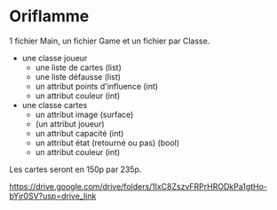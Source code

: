 # Oriflamme
1 fichier Main, un fichier Game et un fichier par Classe.
- une classe joueur
	- une liste de cartes (list)
	- une liste défausse (list)
	- un attribut points d'influence (int)
 	- un attribut couleur (int)
- une classe cartes
	- un attribut image (surface)
	- (un attribut joueur)
	- un attribut capacité (int)
	- un attribut état (retourné ou pas) (bool)
	- un attribut couleur (int)

Les cartes seront en 150p par 235p.

https://drive.google.com/drive/folders/1lxC8ZszvFRPrHRODkPa1gtHo-bYjr0SV?usp=drive_link
